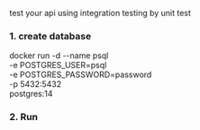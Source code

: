 test your api using integration testing by unit test

### 1.  create database
docker run -d --name psql \
-e POSTGRES_USER=psql \
-e POSTGRES_PASSWORD=password \
-p 5432:5432 \
postgres:14

### 2. Run
